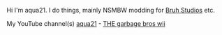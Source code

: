 Hi I'm aqua21. I do things, mainly NSMBW modding for [Bruh Studios](bruhstudios.aqua21.rf.gd) etc.

My YouTube channel(s) [aqua21](https://www.youtube.com/channel/UCpLPIRpXNo70E0XDQPQwxQQ) - [THE garbage bros wii](https://www.youtube.com/channel/UCpvhZmAmofOxyZPwfupK43Q)
